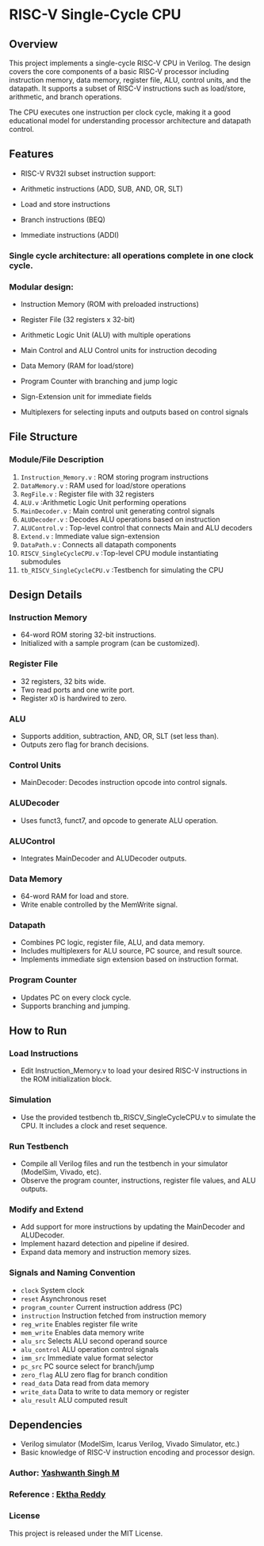 

# RISC-V Single-Cycle CPU

## Overview
This project implements a single-cycle RISC-V CPU in Verilog. The design covers the core components of a basic RISC-V processor including instruction memory, data memory, register file, ALU, control units, and the datapath. It supports a subset of RISC-V instructions such as load/store, arithmetic, and branch operations.

The CPU executes one instruction per clock cycle, making it a good educational model for understanding processor architecture and datapath control.

## Features
- RISC-V RV32I subset instruction support:

- Arithmetic instructions (ADD, SUB, AND, OR, SLT)

- Load and store instructions

- Branch instructions (BEQ)

- Immediate instructions (ADDI)

### Single cycle architecture: all operations complete in one clock cycle.

### Modular design:

- Instruction Memory (ROM with preloaded instructions)

- Register File (32 registers x 32-bit)

- Arithmetic Logic Unit (ALU) with multiple operations

- Main Control and ALU Control units for instruction decoding

- Data Memory (RAM for load/store)

- Program Counter with branching and jump logic

- Sign-Extension unit for immediate fields

- Multiplexers for selecting inputs and outputs based on control signals

## File Structure
### Module/File	Description
1. ``Instruction_Memory.v``	: ROM storing program instructions
2. ``DataMemory.v``        : RAM used for load/store operations
3. ``RegFile.v``	          : Register file with 32 registers
4. ``ALU.v``	:Arithmetic Logic Unit performing operations
5. ``MainDecoder.v``	: Main control unit generating control signals
6. ``ALUDecoder.v``	: Decodes ALU operations based on instruction
7. ``ALUControl.v``	: Top-level control that connects Main and ALU decoders
8. ``Extend.v``	: Immediate value sign-extension
9. ``DataPath.v``	: Connects all datapath components
10. ``RISCV_SingleCycleCPU.v``	:Top-level CPU module instantiating submodules
11. ``tb_RISCV_SingleCycleCPU.v``	:Testbench for simulating the CPU

## Design Details

### Instruction Memory
- 64-word ROM storing 32-bit instructions.
- Initialized with a sample program (can be customized).

### Register File
- 32 registers, 32 bits wide.
- Two read ports and one write port.
- Register x0 is hardwired to zero.

### ALU
- Supports addition, subtraction, AND, OR, SLT (set less than).
- Outputs zero flag for branch decisions.

### Control Units
- MainDecoder: Decodes instruction opcode into control signals.

### ALUDecoder
- Uses funct3, funct7, and opcode to generate ALU operation.

### ALUControl
- Integrates MainDecoder and ALUDecoder outputs.

### Data Memory
- 64-word RAM for load and store.
- Write enable controlled by the MemWrite signal.

### Datapath
- Combines PC logic, register file, ALU, and data memory.
- Includes multiplexers for ALU source, PC source, and result source.
- Implements immediate sign extension based on instruction format.

### Program Counter
- Updates PC on every clock cycle.
- Supports branching and jumping.

## How to Run
### Load Instructions
- Edit Instruction_Memory.v to load your desired RISC-V instructions in the ROM initialization block.

### Simulation
- Use the provided testbench tb_RISCV_SingleCycleCPU.v to simulate the CPU. It includes a clock and reset sequence.

### Run Testbench
- Compile all Verilog files and run the testbench in your simulator (ModelSim, Vivado, etc).
- Observe the program counter, instructions, register file values, and ALU outputs.

### Modify and Extend
- Add support for more instructions by updating the MainDecoder and ALUDecoder.
- Implement hazard detection and pipeline if desired.
- Expand data memory and instruction memory sizes.


### Signals and Naming Convention

- ``clock``	System clock
- ``reset``	Asynchronous reset
- ``program_counter``	Current instruction address (PC)
- ``instruction``	Instruction fetched from instruction memory
- ``reg_write``	Enables register file write
- ``mem_write``	Enables data memory write
- ``alu_src``	Selects ALU second operand source
- ``alu_control``	ALU operation control signals
- ``imm_src``	Immediate value format selector
- ``pc_src``	PC source select for branch/jump
- ``zero_flag``	ALU zero flag for branch condition
- ``read_data``	Data read from data memory
- ``write_data``	Data to write to data memory or register
- ``alu_result``	ALU computed result

## Dependencies
- Verilog simulator (ModelSim, Icarus Verilog, Vivado Simulator, etc.)
- Basic knowledge of RISC-V instruction encoding and processor design.



### Author: [Yashwanth Singh M](github.com/yashwanthsinghm)
### Reference : [Ektha Reddy](https://github.com/EkthaReddy/RISC-V-Single-Cycle-Processor)



### License
This project is released under the MIT License.
